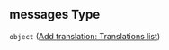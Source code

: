 ## messages Type

`object` ([Add translation: Translations list](add-translation-properties-add-translation-translations-list.md))
